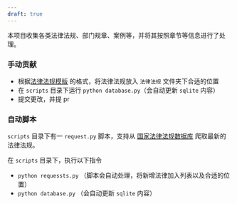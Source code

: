 ```yaml
---
draft: true
---
```


本项目收集各类法律法规、部门规章、案例等，并将其按照章节等信息进行了处理。



### 手动贡献

 - 根据[法律法规模版](法律法规模版.md) 的格式，将法律法规放入 `法律法规` 文件夹下合适的位置
 - 在 `scripts` 目录下运行 `python database.py`（会自动更新 `sqlite` 内容）
 - 提交更改，并提 pr

### 自动脚本

`scripts` 目录下有一 `request.py` 脚本，支持从 [国家法律法规数据库](https://flk.npc.gov.cn) 爬取最新的法律法规。

在 `scripts` 目录下，执行以下指令

 - `python requessts.py` （脚本会自动处理，将新增法律加入列表以及合适的位置）
 - `python database.py` （会自动更新 `sqlite` 内容）


